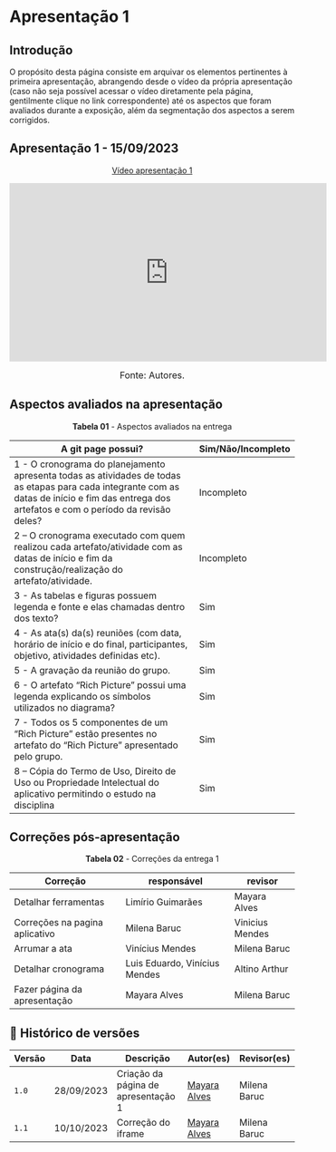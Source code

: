 # Apresentação 1

## Introdução

O propósito desta página consiste em arquivar os elementos pertinentes à primeira apresentação, abrangendo desde o vídeo da própria apresentação (caso não seja possível acessar o vídeo diretamente pela página, gentilmente clique no link correspondente) até os aspectos que foram avaliados durante a exposição, além da segmentação dos aspectos a serem corrigidos.

## Apresentação 1 - 15/09/2023

<p style="text-align: center"><a href="https://www.youtube.com/watch?v=e7p8hn9R-GQ" target="blanket">Vídeo apresentação 1</a></p>

<p style="text-align: center"><iframe width="560" height="315" src="https://www.youtube.com/embed/e7p8hn9R-GQ?si=l3UxJROddI4ttsoe" title="Apresentação 20/09/2023" frameborder="0" allow="accelerometer; autoplay; clipboard-write; encrypted-media; gyroscope; picture-in-picture; web-share" allowfullscreen></iframe></p>

<font size="3"><p style="text-align: center">Fonte: Autores.</p></font>

## Aspectos avaliados na apresentação
<p align="center"><b>Tabela 01</b> - Aspectos avaliados na entrega </p>

A git page possui?  | Sim/Não/Incompleto
--------- | ------
1 - O cronograma do planejamento apresenta todas as atividades de todas as etapas para cada integrante com as datas de início e fim das entrega dos artefatos e com o período da revisão deles? | Incompleto 
2 – O cronograma executado com quem realizou cada artefato/atividade com as datas de início e fim da construção/realização do artefato/atividade. | Incompleto
3 - As tabelas e figuras possuem legenda e fonte e elas chamadas dentro dos texto? | Sim
4 - As ata(s) da(s) reuniões (com data, horário de início e do final, participantes, objetivo, atividades definidas etc). | Sim
5 - A gravação da reunião do grupo. | Sim
6 - O artefato “Rich Picture” possui uma legenda explicando os símbolos utilizados no diagrama? | Sim
7 - Todos os 5 componentes de um “Rich Picture” estão presentes no artefato do “Rich Picture” apresentado pelo grupo. | Sim
8 – Cópia do Termo de Uso, Direito de Uso ou Propriedade Intelectual do aplicativo permitindo o estudo na disciplina | Sim

## Correções pós-apresentação
<p align="center"><b>Tabela 02</b> - Correções da entrega 1 </p>

Correção | responsável | revisor 
--------- | --------------- | ------
Detalhar ferramentas | Limírio Guimarães | Mayara Alves
Correções na pagina aplicativo | Milena Baruc | Vinicius Mendes
Arrumar a ata | Vinícius Mendes | Milena Baruc
Detalhar cronograma | Luis Eduardo, Vinícius Mendes | Altino Arthur
Fazer página da apresentação | Mayara Alves | Milena Baruc

## 📑 Histórico de versões 

Versão  |   Data   | Descrição | Autor(es) | Revisor(es)
--------- | ------ | ------ | ---------- | ----------
`1.0` | 28/09/2023| Criação da página de apresentação 1 | [Mayara Alves](https://github.com/Mayara-tech) | Milena Baruc
`1.1` | 10/10/2023| Correção do iframe | [Mayara Alves](https://github.com/Mayara-tech) | Milena Baruc
